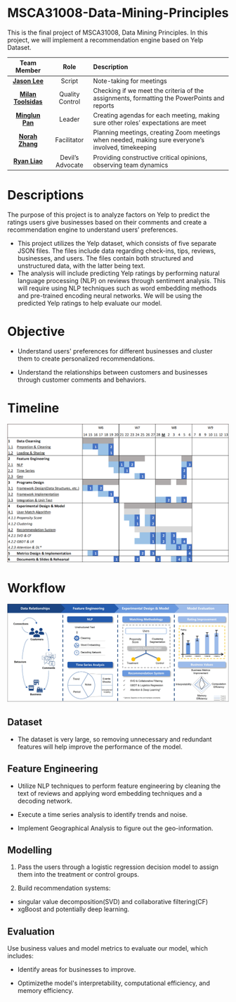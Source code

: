 # MSCA31008-Data-Mining-Principles

This is the final project of MSCA31008, Data Mining Principles. In this project, we will implement a recommendation engine based on Yelp Dataset.

|Team Member|Role|Description|
|:---:|:-:|:-|
|[**Jason Lee**](https://github.com/jasonwlee1219)|Script|Note-taking for meetings
|[**Milan Toolsidas**](https://github.com/mtoolsidas)|Quality Control|Checking if we meet the criteria of the assignments, formatting the PowerPoints and reports|
|[**Minglun Pan**](https://github.com/MinglunPan)|Leader|Creating agendas for each meeting, making sure other roles’ expectations are meet|
|[**Norah Zhang**](https://github.com/norahz3)|Facilitator|Planning meetings, creating Zoom meetings when needed, making sure everyone’s involved, timekeeping|
|[**Ryan Liao**](https://github.com/Ryan47Liao)|Devil’s Advocate|Providing constructive critical opinions, observing team dynamics|


# Descriptions

The purpose of this project is to analyze factors on Yelp to predict the ratings users give businesses based on their comments and create a recommendation engine to understand users’ preferences. 

 - This project utilizes the Yelp dataset, which consists of five separate JSON files. The files include data regarding check-ins, tips, reviews, businesses, and users. The files contain both structured and unstructured data, with the latter being text.
 - The analysis will include predicting Yelp ratings by performing natural language processing (NLP) on reviews through sentiment analysis. This will require using NLP techniques such as word embedding methods and pre-trained encoding neural networks. We will be using the predicted Yelp ratings to help evaluate our model. 

# Objective

 - Understand users' preferences for different businesses and cluster them to create personalized recommendations. 

 - Understand the relationships between customers and businesses through customer comments and behaviors. 

# Timeline

<img src="Documents/images/initial_timetable.png">


# Workflow

<img src="Documents/images/workflow.png">

## Dataset
 - The dataset is very large, so removing unnecessary and redundant features will help improve the performance of the model. 

## Feature Engineering

 - Utilize NLP techniques to perform feature engineering by cleaning the text of reviews and applying word embedding techniques and a decoding network.

- Execute a time series analysis to identify trends and noise. 

- Implement Geographical Analysis to figure out the geo-information.

## Modelling

1. Pass the users through a logistic regression decision model to assign them into the treatment or control groups. 

2. Build recommendation systems:
 + singular value decomposition(SVD) and collaborative filtering(CF)
 + xgBoost and potentially deep learning. 

## Evaluation

Use business values and model metrics to evaluate our model, which includes:

- Identify areas for businesses to improve.

- Optimizethe model's interpretability, computational efficiency, and memory efficiency.
